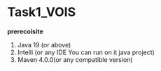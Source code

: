 # Task1_VOIS
**prerecoisite**
1. Java 19 (or above)
2. Intelli (or any IDE You can run on it java project)
3. Maven 4.0.0(or any compatible version)
 #  


   
